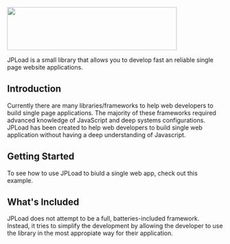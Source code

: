 <img src="http://images.robertobarron.com/jpload/jpload.png" width="395" height="100">

JPLoad is a small library that allows you to develop fast an reliable single page website applications.

## Introduction

  Currently there are many libraries/frameworks to help web developers to build single page applications. The majority of these frameworks required advanced knowledge of JavaScript and deep systems configurations. JPLoad has been created to help web developers to build single web application without having a deep understanding of Javascript.

## Getting Started

 To see how to use JPLoad to biuld a single web app, check out this example.

## What's Included
JPLoad does not attempt to be a full, batteries-included framework. Instead, it tries to simplify the development by allowing the developer to use the library in the most appropiate way for their application.